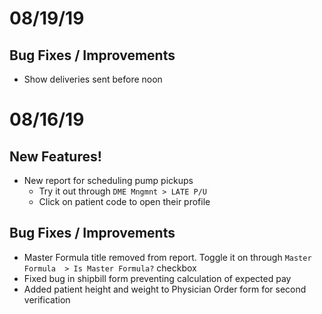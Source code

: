 # 08/19/19

## Bug Fixes / Improvements

  - Show deliveries sent before noon


# 08/16/19

## New Features!

  - New report for scheduling pump pickups
    - Try it out through ```DME Mngmnt > LATE P/U```
    - Click on patient code to open their profile

## Bug Fixes / Improvements
  - Master Formula title removed from report. Toggle it on through ```Master Formula  > Is Master Formula?``` checkbox
  - Fixed bug in shipbill form preventing calculation of expected pay
  - Added patient height and weight to Physician Order form for second verification

